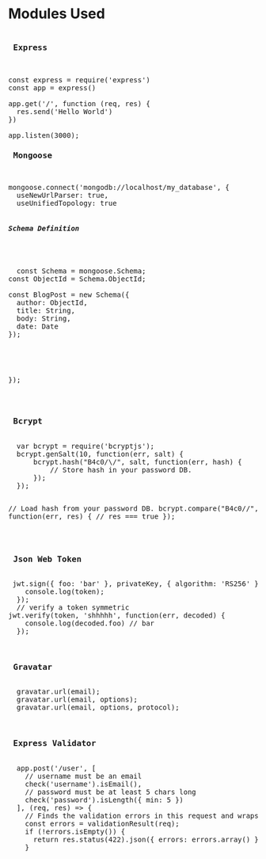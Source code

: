 # Modules Used
<pre>
<h3> Express </h3>

const express = require('express')
const app = express()

app.get('/', function (req, res) {
  res.send('Hello World')
})

app.listen(3000);
<h3> Mongoose </h3>
<pre>
mongoose.connect('mongodb://localhost/my_database', {
  useNewUrlParser: true,
  useUnifiedTopology: true
  <h5>Schema Definition </h5>
  <pre>
  const Schema = mongoose.Schema;
const ObjectId = Schema.ObjectId;

const BlogPost = new Schema({
  author: ObjectId,
  title: String,
  body: String,
  date: Date
});
  </pre>
});
</pre>
<h3> Bcrypt </h3>
  var bcrypt = require('bcryptjs');
  bcrypt.genSalt(10, function(err, salt) {
      bcrypt.hash("B4c0/\/", salt, function(err, hash) {
          // Store hash in your password DB.
      });
  });
  
  // Load hash from your password DB.
  bcrypt.compare("B4c0/\/", hash, function(err, res) {
      // res === true
  });
 <h3> Json Web Token</h3>
 jwt.sign({ foo: 'bar' }, privateKey, { algorithm: 'RS256' }, function(err, token) {
    console.log(token);
  });
  // verify a token symmetric
jwt.verify(token, 'shhhhh', function(err, decoded) {
    console.log(decoded.foo) // bar
  });
  
  <h3> Gravatar </h3>
  gravatar.url(email);
  gravatar.url(email, options);
  gravatar.url(email, options, protocol);
  
  <h3> Express Validator </h3>
  app.post('/user', [
    // username must be an email
    check('username').isEmail(),
    // password must be at least 5 chars long
    check('password').isLength({ min: 5 })
  ], (req, res) => {
    // Finds the validation errors in this request and wraps them in an object with handy functions
    const errors = validationResult(req);
    if (!errors.isEmpty()) {
      return res.status(422).json({ errors: errors.array() });
    }  
</pre>

